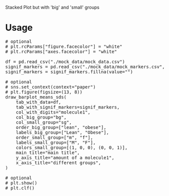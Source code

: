 Stacked Plot but with 'big' and 'small' groups

# Usage

<pre>
# optional
# plt.rcParams["figure.facecolor"] = "white"
# plt.rcParams["axes.facecolor"] = "white"

df = pd.read_csv("./mock_data/mock_data.csv")
signif_markers = pd.read_csv("./mock_data/mock_markers.csv", index_col=0)
signif_markers = signif_markers.fillna(value="")

# optional
# sns.set_context(context="paper")
# plt.figure(figsize=(13, 8))
draw_barplot_means_sds(
    tab_with_data=df,
    tab_with_signif_markers=signif_markers,
    col_with_digits="molecule1",
    col_big_group="bg",
    col_small_group="sg",
    order_big_group=["lean", "obese"],
    labels_big_group=["Lean", "Obese"],
    order_small_group=["m", "f"],
    labels_small_group=["M", "F"],
    colors_small_group=[(1, 0, 0), (0, 0, 1)],
    main_title="main title",
    y_axis_title="amount of a molecule1",
    x_axis_title="different groups",
)

# optional
# plt.show()
# plt.clf()
</pre>
